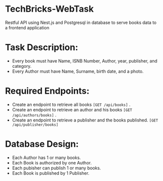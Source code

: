 # TechBricks-WebTask
Restful API using Nest.js and Postgresql in database to serve books data to a frontend application

# Task Description:
- Every book must have Name, ISNB Number, Author, year, publisher, and category.
- Every Author must have Name, Surname, birth date, and a photo.

# Required Endpoints:
- Create an endpoint to retrieve all books `[GET /api/books]` .
- Create an endpoint to retrieve an author and his books `[GET /api/authors/books]` .
- Create an endpoint to retrieve a publisher and the books published. `[GET /api/publisher/books]`

# Database Design:
- Each Author has 1 or many books.
- Each Book is authorized by one Author.
- Each pubisher can publish 1 or many books.
- Each Book is published by 1 Publisher.
